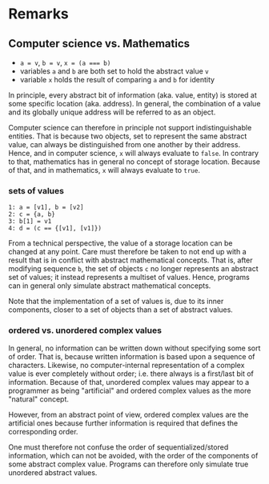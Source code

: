 
<!-- ======================================================================= -->
# Remarks

<!-- ======================================================================= -->
## Computer science vs. Mathematics

* `a = v`, `b = v`, `x = (a === b)`
* variables `a` and `b` are both set to hold the abstract value `v`
* variable `x` holds the result of comparing `a` and `b` for identity

In principle, every abstract bit of information (aka. value, entity) is stored
at some specific location (aka. address). In general, the combination of a
value and its globally unique address will be referred to as an object.

Computer science can therefore in principle not support indistinguishable
entities. That is because two objects, set to represent the same abstract
value, can always be distinguished from one another by their address. Hence,
and in computer science, `x` will always evaluate to `false`. In contrary to
that, mathematics has in general no concept of storage location. Because of
that, and in mathematics, `x` will always evaluate to `true`.

### sets of values

```
1: a = [v1], b = [v2]
2: c = {a, b}
3: b[1] = v1
4: d = (c == {[v1], [v1]})
```

From a technical perspective, the value of a storage location can be changed at
any point. Care must therefore be taken to not end up with a result that is in
conflict with abstract mathematical concepts. That is, after modifying sequence
`b`, the set of objects `c` no longer represents an abstract set of values; it
instead represents a multiset of values. Hence, programs can in general only
simulate abstract mathematical concepts.

Note that the implementation of a set of values is, due to its inner components,
closer to a set of objects than a set of abstract values.

### ordered vs. unordered complex values

In general, no information can be written down without specifying some sort
of order. That is, because written information is based upon a sequence of
characters. Likewise, no computer-internal representation of a complex value
is ever completely without order; i.e. there always is a first/last bit of
information. Because of that, unordered complex values may appear to a
programmer as being "artificial" and ordered complex values as the more
"natural" concept.

However, from an abstract point of view, ordered complex values are the
artificial ones because further information is required that defines the
corresponding order.

One must therefore not confuse the order of sequentialized/stored information,
which can not be avoided, with the order of the components of some abstract
complex value. Programs can therefore only simulate true unordered abstract
values.
